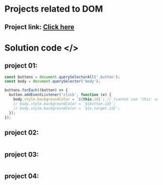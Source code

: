 # Projects related to DOM

## Project link: [Click here](https://stackblitz.com/edit/dom-project-chaiaurcode-uxaaqyjd?file=index.html)

# Solution code </>

## project 01:

```javascript
const buttons = document.querySelectorAll('.button');
const body = document.querySelector('body');

buttons.forEach((button) => {
  button.addEventListener('click', function (e) {
    body.style.backgroundColor = `${this.id}`; // [cannot use 'this' with arrow function]
    // body.style.backgroundColor = `${button.id}`;
    // body.style.backgroundColor = `${e.target.id}`;
  });
});
```

## project 02:

```javascript

```

## project 03:

```javascript

```

## project 04:

```javascript

```